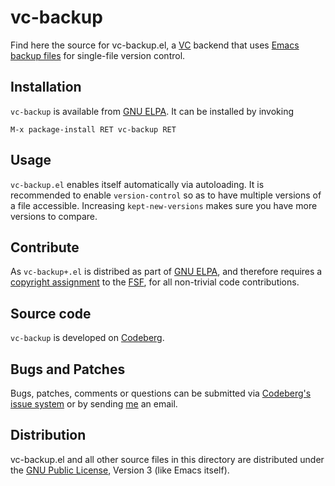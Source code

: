 vc-backup
=========

Find here the source for vc-backup.el, a [VC][VC] backend that uses
[Emacs backup files] for single-file version control.

[Emacs backup files]:
	https://www.gnu.org/software/emacs/manual/html_node/emacs/Backup.html
[VC]:
	https://www.gnu.org/software/emacs/manual/html_node/emacs/Version-Control.html

Installation
------------

`vc-backup` is available from [GNU ELPA]. It can be installed by
invoking

	M-x package-install RET vc-backup RET

[GNU ELPA]:
	http://elpa.gnu.org/packages/vc-backup.html

Usage
-----

`vc-backup.el` enables itself automatically via autoloading. It is
recommended to enable `version-control` so as to have multiple
versions of a file accessible. Increasing `kept-new-versions` makes
sure you have more versions to compare.

Contribute
----------

As `vc-backup+.el` is distribed as part of [GNU ELPA], and therefore
requires a [copyright assignment] to the [FSF], for all non-trivial
code contributions.

[copyright assignment]:
	https://www.gnu.org/software/emacs/manual/html_node/emacs/Copyright-Assignment.html
[FSF]:
	https://www.fsf.org/

Source code
-----------

`vc-backup` is developed on [Codeberg].

[Codeberg]:
	https://codeberg.org/pkal/vc-backup.el

Bugs and Patches
----------------

Bugs, patches, comments or questions can be submitted via [Codeberg's
issue system] or by sending [me] an email.

[Codeberg's issue system]:
	https://codeberg.org/pkal/vc-backup.el/issues
[me]:
	https://sdf.org/~pkal#contact

Distribution
------------

vc-backup.el and all other source files in this directory are
distributed under the [GNU Public License], Version 3 (like Emacs
itself).

[GNU Public License]:
	https://www.gnu.org/licenses/gpl-3.0.en.html
